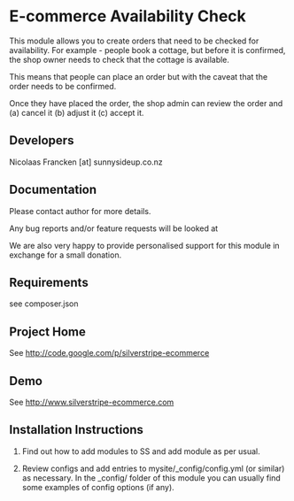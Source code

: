 
E-commerce Availability Check
================================================================================

This module allows you to create orders that need
to be checked for availability.  For example - people
book a cottage, but before it is confirmed, the shop
owner needs to check that the cottage is available.

This means that people can place an order but with
the caveat that the order needs to be confirmed.

Once they have placed the order, the shop admin can
review the order and (a) cancel it (b) adjust it
(c) accept it.


Developers
-----------------------------------------------
Nicolaas Francken [at] sunnysideup.co.nz


Documentation
-----------------------------------------------
Please contact author for more details.

Any bug reports and/or feature requests will be
looked at

We are also very happy to provide personalised support
for this module in exchange for a small donation.


Requirements
-----------------------------------------------
see composer.json


Project Home
-----------------------------------------------
See http://code.google.com/p/silverstripe-ecommerce

Demo
-----------------------------------------------
See http://www.silverstripe-ecommerce.com


Installation Instructions
-----------------------------------------------

1. Find out how to add modules to SS and add module as per usual.

2. Review configs and add entries to mysite/_config/config.yml
(or similar) as necessary.
In the _config/ folder of this module
you can usually find some examples of config options (if any).


